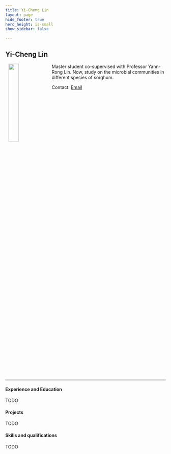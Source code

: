 ```yaml
---
title: Yi-Cheng Lin
layout: page
hide_footer: true
hero_height: is-small
show_sidebar: false

---
```


## Yi-Cheng Lin
<img src="{{site.url}}/img/Yi-Cheng_Lin.jpg" align="left" hspace="10" width="25%">

Master student co-supervised with Professor Yann-Rong Lin. Now, study on the microbial communities in different species of sorghum.


Contact:
<i class="fas fa-at"></i> [Email](mailto:r08621120@ntu.edu.tw)
<!--
<i class="fab fa-github"></i> [Github]()  
<i class="fab fa-google"></i> [Google Scholar]()  
<i class="fab fa-linkedin"></i> [LinkedIn]()  
-->

<br clear="all">
<hr class="solid">

#### Experience and Education
TODO

#### Projects
TODO

#### Skills and qualifications
TODO
